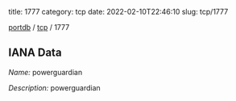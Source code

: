 title: 1777
category: tcp
date: 2022-02-10T22:46:10
slug: tcp/1777

[portdb](/) / [tcp](/category/tcp.html) / 1777


## IANA Data

_Name:_ powerguardian

_Description:_ powerguardian


